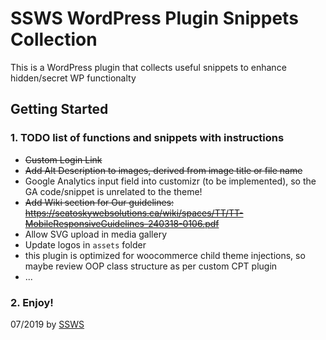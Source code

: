 # SSWS WordPress Plugin Snippets Collection

This is a WordPress plugin that collects useful snippets to enhance hidden/secret WP functionalty 

## Getting Started

### 1. TODO list of functions and snippets with instructions

- ~~Custom Login Link~~
- ~~Add Alt Description to images, derived from image title or file name~~
- Google Analytics input field into customizr (to be implemented), so the GA code/snippet is unrelated to the theme!
- ~~Add Wiki section for Our guidelines: https://seatoskywebsolutions.ca/wiki/spaces/TT/TT-MobileResponsiveGuidelines-240318-0106.pdf~~
- Allow SVG upload in media gallery
- Update logos in `assets` folder
- this plugin is optimized for woocommerce child theme injections, so maybe review OOP class structure as per custom CPT plugin
- ...

### 2. Enjoy!

07/2019 by [SSWS](https://www.seatoskywebsolutions.ca/)

